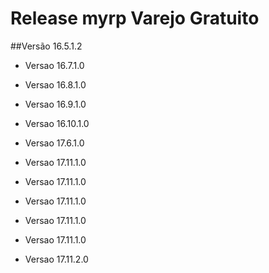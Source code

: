 # Release myrp Varejo Gratuito
##Versão 16.5.1.2

- Versao 16.7.1.0

- Versao 16.8.1.0

- Versao 16.9.1.0

- Versao 16.10.1.0

- Versao 17.6.1.0

- Versao 17.11.1.0

- Versao 17.11.1.0

- Versao 17.11.1.0

- Versao 17.11.1.0

- Versao 17.11.1.0

- Versao 17.11.2.0
